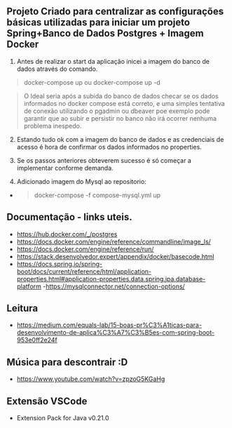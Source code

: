 ## Projeto Criado para centralizar as configurações básicas utilizadas para iniciar um projeto Spring+Banco de Dados Postgres + Imagem Docker

1. Antes de realizar o start da aplicação inicei a imagem do banco de dados através do comando.

> docker-compose up ou docker-compose up -d

> O Ideal seria após a subida do banco de dados checar se os dados informados no docker compose está correto, e uma simples tentativa de conexão utilizando o pgadmin ou dbeaver poe exemplo pode garantir que ao subir e persistir no banco não irá ocorrer nenhuma problema inespedo.

2. Estando tudo ok com a imagem do banco de dados e as credenciais de acesso é hora de confirmar os dados informados no properties.

3. Se os passos anteriores obteverem sucesso é só começar a implementar conforme demanda.

4. Adicionado imagem do Mysql ao repositorio:
-  > docker-compose -f compose-mysql.yml up
## Documentação - links uteis.

- https://hub.docker.com/_/postgres
- https://docs.docker.com/engine/reference/commandline/image_ls/
- https://docs.docker.com/engine/reference/run/
- https://stack.desenvolvedor.expert/appendix/docker/basecode.html
- https://docs.spring.io/spring-boot/docs/current/reference/html/application-properties.html#application-properties.data.spring.jpa.database-platform
-https://mysqlconnector.net/connection-options/

## Leitura

- https://medium.com/equals-lab/15-boas-pr%C3%A1ticas-para-desenvolvimento-de-aplica%C3%A7%C3%B5es-com-spring-boot-953e0ff2e24f

## Música para descontrair :D

- https://www.youtube.com/watch?v=zpzoG5KGaHg

## Extensão VSCode

- Extension Pack for Java
  v0.21.0
